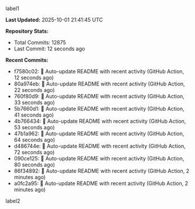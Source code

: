 
label1 
<!-- ACTIVITY_START -->
**Last Updated:** 2025-10-01 21:41:45 UTC

**Repository Stats:**
- Total Commits: 12875
- Last Commit: 12 seconds ago

**Recent Commits:**
- f7580c02: 🤖 Auto-update README with recent activity (GitHub Action, 12 seconds ago)
- 80a974eb: 🤖 Auto-update README with recent activity (GitHub Action, 22 seconds ago)
- 760f80d9: 🤖 Auto-update README with recent activity (GitHub Action, 33 seconds ago)
- 5b7660d1: 🤖 Auto-update README with recent activity (GitHub Action, 41 seconds ago)
- 4b766434: 🤖 Auto-update README with recent activity (GitHub Action, 53 seconds ago)
- 47b1a962: 🤖 Auto-update README with recent activity (GitHub Action, 64 seconds ago)
- d486744e: 🤖 Auto-update README with recent activity (GitHub Action, 72 seconds ago)
- 090ce125: 🤖 Auto-update README with recent activity (GitHub Action, 80 seconds ago)
- 86f34892: 🤖 Auto-update README with recent activity (GitHub Action, 2 minutes ago)
- a0fc2a95: 🤖 Auto-update README with recent activity (GitHub Action, 2 minutes ago)
<!-- ACTIVITY_END -->

label2
